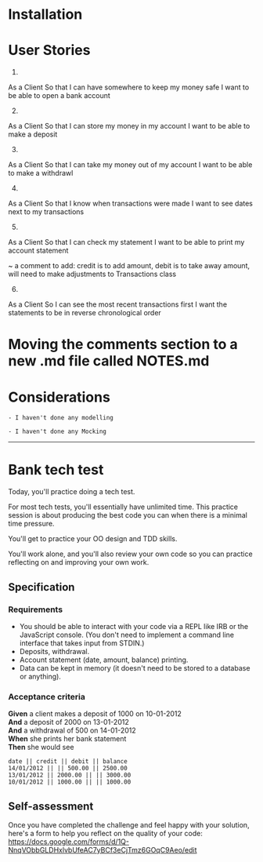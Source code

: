 # Installation



# User Stories

1.
As a Client
So that I can have somewhere to keep my money safe
I want to be able to open a bank account

2.
As a Client
So that I can store my money in my account
I want to be able to make a deposit

3.
As a Client
So that I can take my money out of my account
I want to be able to make a withdrawl

4.
As a Client
So that I know when transactions were made
I want to see dates next to my transactions

5.
As a Client
So that I can check my statement
I want to be able to print my account statement

~ a comment to add: credit is to add amount, debit is to take away amount, will need to make adjustments to Transactions class

6.
As a Client
So I can see the most recent transactions first
I want the statements to be in reverse chronological order

# Moving the comments section to a new .md file called NOTES.md

# Considerations

    - I haven't done any modelling
    
    - I haven't done any Mocking

----------------------------------
# Bank tech test

Today, you'll practice doing a tech test.

For most tech tests, you'll essentially have unlimited time.  This practice session is about producing the best code you can when there is a minimal time pressure.

You'll get to practice your OO design and TDD skills.

You'll work alone, and you'll also review your own code so you can practice reflecting on and improving your own work.

## Specification

### Requirements

* You should be able to interact with your code via a REPL like IRB or the JavaScript console.  (You don't need to implement a command line interface that takes input from STDIN.)
* Deposits, withdrawal.
* Account statement (date, amount, balance) printing.
* Data can be kept in memory (it doesn't need to be stored to a database or anything).

### Acceptance criteria

**Given** a client makes a deposit of 1000 on 10-01-2012  
**And** a deposit of 2000 on 13-01-2012  
**And** a withdrawal of 500 on 14-01-2012  
**When** she prints her bank statement  
**Then** she would see

```
date || credit || debit || balance
14/01/2012 || || 500.00 || 2500.00
13/01/2012 || 2000.00 || || 3000.00
10/01/2012 || 1000.00 || || 1000.00
```

## Self-assessment

Once you have completed the challenge and feel happy with your solution, here's a form to help you reflect on the quality of your code: https://docs.google.com/forms/d/1Q-NnqVObbGLDHxlvbUfeAC7yBCf3eCjTmz6GOqC9Aeo/edit